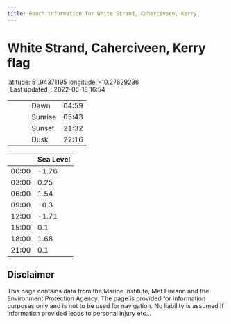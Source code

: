```yaml
---
title: Beach information for White Strand, Caherciveen, Kerry
---
```

# White Strand, Caherciveen, Kerry <span class="material-icons blue-flag">flag</span>

<div class="location-info">latitude: 51.94371195 longitude: -10.27629236</div>
<div class="met-eireann-warnings"></div>
_Last updated_: 2022-05-18 16:54

|   |   |   |   |   |
|---|---|---|---|---|
|   |   |   | Dawn  | 04:59 |
|   |   |   | Sunrise  | 05:43 |
|   |   |   | Sunset  | 21:32 |
|   |   |   | Dusk  | 22:16 |

<div></div>

|   | Sea Level  |
|---|---|
| 00:00 | -1.76 |
| 03:00 | 0.25 |
| 06:00 | 1.54 |
| 09:00 | -0.3 |
| 12:00 | -1.71 |
| 15:00 | 0.1 |
| 18:00 | 1.68 |
| 21:00 | 0.1 |

## Disclaimer

This page contains data from the Marine Institute,
Met Eireann and the Environment Protection Agency. The page is provided for
information purposes only and is not to be used for navigation. No liability
is assumed if information provided leads to personal injury etc...